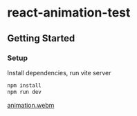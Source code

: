 # react-animation-test

## Getting Started

### Setup

Install dependencies, run vite server

```bash
npm install
npm run dev
```


[animation.webm](https://github.com/user-attachments/assets/413e0a6b-de17-4a5c-b251-e47add29877a)
